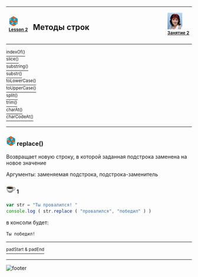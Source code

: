 [footer]: https://github.com/garevna/js-course/raw/master/images/a-level-ico.png?raw=true
[me]: https://raw.githubusercontent.com/garevna/a-level-js-lessons/master/ico/myPhoto-40.png "Ⓒ Irina Fylyppova ( garevna ) 2019"

[ico20]: https://raw.githubusercontent.com/garevna/a-level-js-lessons/master/ico/a-level-20.png
[ico25]: https://raw.githubusercontent.com/garevna/a-level-js-lessons/master/ico/a-level-25.png

[cap-20]: https://raw.githubusercontent.com/garevna/a-level-js-lessons/master/ico/coffee-20.png
[cap-25]: https://raw.githubusercontent.com/garevna/a-level-js-lessons/master/ico/coffee-25.png

[warn-25]: https://raw.githubusercontent.com/garevna/a-level-js-lessons/master/ico/warning-25.png

[link-20]: https://raw.githubusercontent.com/garevna/a-level-js-lessons/master/ico/link-20.png



<table><tr><td width="50">

![ico25] <br/><sup>[**Lesson&nbsp;2**](../lessons/lesson-02.md)</sup>
  </td>
  <td width="800"><h2>Методы строк</h2></td>
  <td>

  ![me] <br/><sup>[**Занятие&nbsp;2**](../lessons/lesson-02.md)</sup></td>
</tr></table>

[<sup>indexOf()</sup>](Strings-methods-indexOf.md)<br/>
[<sup>slice()</sup>](Strings-methods-slice.md)<br/>
[<sup>substring()</sup>](Strings-methods-substring.md)<br/>
[<sup>substr()</sup>](Strings-methods-substr.md)<br/>
[<sup>toLowerCase()</sup>](Strings-methods-toLowerCase.md)<br/>
[<sup>toUpperCase()</sup>](Strings-methods-toUpperCase.md)<br/>
[<sup>split()</sup>](Strings-methods-split.md)<br/>
[<sup>trim()</sup>](Strings-methods-trim.md)<br/>
[<sup>charAt()</sup>](Strings-methods-charAt.md)<br/>
[<sup>charCodeAt()</sup>](Strings-methods-charCodeAt.md)

___________________________________________________________________

### ![ico25] replace()

Возвращает новую строку, в которой заданная подстрока заменена на новое значение

Аргументы: заменяемая подстрока, подстрока-заменитель

#### ![cap-25] 1

```javascript
var str = "Ты провалился! "
console.log ( str.replace ( "провалился", "победил" ) )
```

в консоли будет:

```
Ты победил!
```

___________________________________________________________________

[<sup>padStart & padEnd</sup>](Strings-methods-padStart-padEnd.md)

___________________________________________________________________

![footer]
